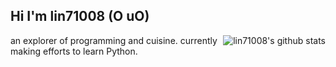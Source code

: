 ## Hi I'm lin71008 (O uO)

<img style="max-width: 450px" align="right" src="https://github-readme-stats.vercel.app/api?username=lin71008&show_icons=true&theme=monokai" alt="lin71008's github stats"/>

an explorer of programming and cuisine.
currently making efforts to learn Python.
